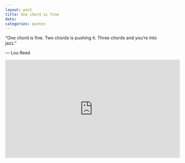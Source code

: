 ```yaml
---
layout: post
title: One chord is fine
date: 
categories: quotes
---
```


“One chord is fine. Two chords is pushing it. Three chords and you’re into jazz.”

— Lou Reed

<div class="youtube-embed-container">
	<iframe width="560" height="315" src="https://www.youtube.com/embed/K_DOnKJ232M" title="YouTube video player" frameborder="0" allow="accelerometer; autoplay; clipboard-write; encrypted-media; gyroscope; picture-in-picture" allowfullscreen></iframe>
</div>